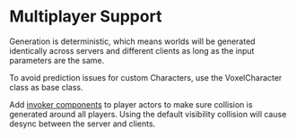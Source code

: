 # Multiplayer Support

Generation is deterministic, which means worlds will be generated identically across servers and different clients as long as the input parameters are the same.

To avoid prediction issues for custom Characters, use the VoxelCharacter class as base class.

Add [invoker components](collision-navmesh-and-invokers.md) to player actors to make sure collision is generated around all players. Using the default visibility collision will cause desync between the server and clients.
